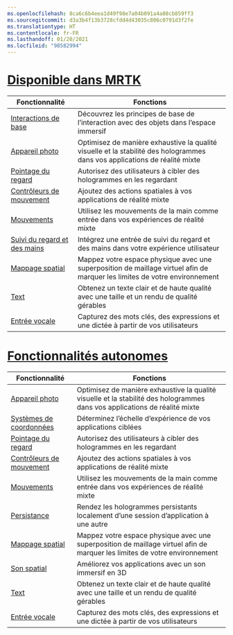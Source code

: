 ```yaml
---
ms.openlocfilehash: 8ca6c6b4eea1d49f98e7a04b091a4a08cb859ff3
ms.sourcegitcommit: d3a3b4f13b3728cfdd4d43035c806c0791d3f2fe
ms.translationtype: HT
ms.contentlocale: fr-FR
ms.lasthandoff: 01/20/2021
ms.locfileid: "98582994"
---
```

# <a name="available-in-mrtk"></a>[Disponible dans MRTK](#tab/mrtk)

|  Fonctionnalité  |  Fonctions  |
| --- | --- |
| [Interactions de base](../unity/mrtk-101.md) | Découvrez les principes de base de l’interaction avec des objets dans l’espace immersif |
| [Appareil photo](../unity/camera-in-unity.md) | Optimisez de manière exhaustive la qualité visuelle et la stabilité des hologrammes dans vos applications de réalité mixte |
| [Pointage du regard](../unity/gaze-in-unity.md) | Autorisez des utilisateurs à cibler des hologrammes en les regardant |
| [Contrôleurs de mouvement](../unity/motion-controllers-in-unity.md) | Ajoutez des actions spatiales à vos applications de réalité mixte |
| [Mouvements](../unity/gestures-in-unity.md) | Utilisez les mouvements de la main comme entrée dans vos expériences de réalité mixte |
| [Suivi du regard et des mains](../unity/hand-eye-in-unity.md) | Intégrez une entrée de suivi du regard et des mains dans votre expérience utilisateur |
| [Mappage spatial](../unity/spatial-mapping-in-unity.md) | Mappez votre espace physique avec une superposition de maillage virtuel afin de marquer les limites de votre environnement |
| [Text](../unity/text-in-unity.md) | Obtenez un texte clair et de haute qualité avec une taille et un rendu de qualité gérables |
| [Entrée vocale](../unity/voice-input-in-unity.md) | Capturez des mots clés, des expressions et une dictée à partir de vos utilisateurs|

# <a name="standalone-features"></a>[Fonctionnalités autonomes](#tab/standalone)

|  Fonctionnalité  |  Fonctions  |
| --- | --- |
| [Appareil photo](../unity/camera-in-unity.md) | Optimisez de manière exhaustive la qualité visuelle et la stabilité des hologrammes dans vos applications de réalité mixte |
| [Systèmes de coordonnées](../unity/coordinate-systems-in-unity.md) | Déterminez l’échelle d’expérience de vos applications ciblées |
| [Pointage du regard](../unity/gaze-in-unity.md) | Autorisez des utilisateurs à cibler des hologrammes en les regardant |
| [Contrôleurs de mouvement](../unity/motion-controllers-in-unity.md) | Ajoutez des actions spatiales à vos applications de réalité mixte |
| [Mouvements](../unity/gestures-in-unity.md) | Utilisez les mouvements de la main comme entrée dans vos expériences de réalité mixte |
| [Persistance](../unity/persistence-in-unity.md) | Rendez les hologrammes persistants localement d’une session d’application à une autre |
| [Mappage spatial](../unity/spatial-mapping-in-unity.md) | Mappez votre espace physique avec une superposition de maillage virtuel afin de marquer les limites de votre environnement |
| [Son spatial](../unity/spatial-sound-in-unity.md) | Améliorez vos applications avec un son immersif en 3D |
| [Text](../unity/text-in-unity.md) | Obtenez un texte clair et de haute qualité avec une taille et un rendu de qualité gérables |
| [Entrée vocale](../unity/voice-input-in-unity.md) | Capturez des mots clés, des expressions et une dictée à partir de vos utilisateurs|